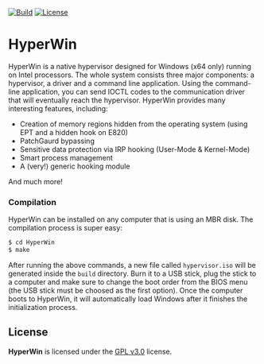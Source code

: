 <p align="left">
<a href="https://ci.appveyor.com/project/amiryeshurun/hyperwin/branch/master"><img src="https://ci.appveyor.com/api/projects/status/github/amiryeshurun/hyperwin?svg=true" alt="Build"></a>
<a href="https://www.gnu.org/licenses/gpl-3.0"><img src="https://img.shields.io/badge/License-GPLv3-blue.svg" alt="License"></a>
</p>

# HyperWin

HyperWin is a native hypervisor designed for Windows (x64 only) running on Intel processors. The whole system consists three major components: a hypervisor, a driver and a command line application. Using the command-line application, you can send IOCTL codes to the communication driver that will eventually reach the hypervisor.
HyperWin provides many interesting features, including: 
- Creation of memory regions hidden from the operating system (using EPT and a hidden hook on E820)
- PatchGaurd bypassing
- Sensitive data protection via IRP hooking (User-Mode & Kernel-Mode) 
- Smart process management
- A (very!) generic hooking module

And much more!

### Compilation
HyperWin can be installed on any computer that is using an MBR disk. The compilation process is super easy:
```sh
$ cd HyperWin
$ make
```
After running the above commands, a new file called `hypervisor.iso` will be generated inside the `build` directory. Burn it to a USB stick, plug the stick to a computer and make sure to change the boot order from the BIOS menu (the USB stick must be choosed as the first option).
Once the computer boots to HyperWin, it will automatically load Windows after it finishes the initialization process.

License
---

**HyperWin** is licensed under the [GPL v3.0](LICENSE) license.
